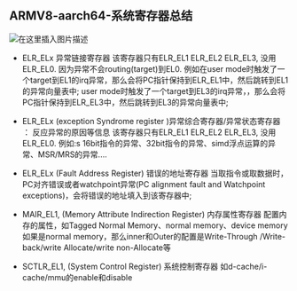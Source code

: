 ## ARMV8-aarch64-系统寄存器总结

![在这里插入图片描述](https://img-blog.csdnimg.cn/20201016132108217.png?x-oss-process=image/watermark,type_ZmFuZ3poZW5naGVpdGk,shadow_10,text_aHR0cHM6Ly9ibG9nLmNzZG4ubmV0L3dlaXhpbl80MjEzNTA4Nw==,size_16,color_FFFFFF,t_70#pic_center)

- ELR_ELx  异常链接寄存器
该寄存器只有ELR_EL1 ELR_EL2 ELR_EL3, 没用ELR_EL0. 因为异常不会routing(target)到EL0.
例如在user mode时触发了一个target到EL1的irq异常，那么会将PC指针保持到ELR_EL1中，然后跳转到EL1的异常向量表中;
user mode时触发了一个target到EL3的irq异常，，那么会将PC指针保持到ELR_EL3中，然后跳转到EL3的异常向量表中;

- ELR_ELx  (exception Syndrome register )异常综合寄存器/异常状态寄存器 ： 反应异常的原因等信息
该寄存器只有ELR_EL1 ELR_EL2 ELR_EL3, 没用ELR_EL0.
例如:s 16bit指令的异常、32bit指令的异常、simd浮点运算的异常、MSR/MRS的异常....


- ELR_ELx  (Fault Address Register)  错误的地址寄存器
当取指令或取数据时，PC对齐错误或者watchpoint异常(PC alignment fault and Watchpoint exceptions)，会将错误的地址填入到该寄存器中;


- MAIR_EL1, (Memory Attribute Indirection Register) 内存属性寄存器
配置内存的属性，如Tagged Normal Memory、normal memory、device memory
如果是normal memory，那么inner和Outer的配置是Write-Through /Write-back/write Allocate/write non-Allocate等


- SCTLR_EL1, (System Control Register) 系统控制寄存器
如d-cache/i-cache/mmu的enable和disable
